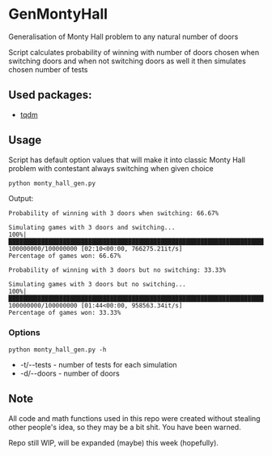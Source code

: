 # GenMontyHall
Generalisation of Monty Hall problem to any natural number of doors

Script calculates probability of winning with number of doors chosen when switching doors and when not switching doors as well it then simulates chosen number of tests

## Used packages:
- [tqdm](https://github.com/tqdm/tqdm)

## Usage
Script has default option values that will make it into classic Monty Hall problem with contestant always switching when given choice
```shell
python monty_hall_gen.py
```
Output:
```shell
Probability of winning with 3 doors when switching: 66.67%

Simulating games with 3 doors and switching...
100%|██████████████████████████████████████████████████████████████████████████████████████████████████████████████████████████████████████████████████████████████| 100000000/100000000 [02:10<00:00, 766275.21it/s]
Percentage of games won: 66.67%

Probability of winning with 3 doors but no switching: 33.33%

Simulating games with 3 doors but no switching...
100%|██████████████████████████████████████████████████████████████████████████████████████████████████████████████████████████████████████████████████████████████| 100000000/100000000 [01:44<00:00, 958563.34it/s]
Percentage of games won: 33.33%
```

### Options
```shell
python monty_hall_gen.py -h
```
- -t/--tests - number of tests for each simulation
- -d/--doors - number of doors

## Note
All code and math functions used in this repo were created without stealing other people's idea, so they may be a bit shit.
You have been warned.

Repo still WIP, will be expanded (maybe) this week (hopefully).